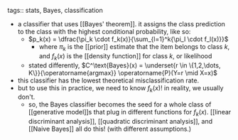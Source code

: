 tags:: stats, Bayes, classification

- a classifier that uses [[Bayes' theorem]]. it assigns the class prediction to the class with the highest conditional probability, like so:
	- $p_k(x) = \dfrac{\pi_k \cdot f_k(x)}{\sum_{l=1}^k{\pi_l \cdot f_l(x)}}$
		- where $\pi_k$ is the [[prior]] estimate that the item belongs to class $k$, and $f_k(x)$ is the [[density function]] for class $k$, or likelihood
	- stated differently, $C^\text{Bayes}(x) = \underset{r \in \{1,2,\dots, K\}}{\operatorname{argmax}} \operatorname{P}(Y=r \mid X=x)$
- this classifier has the lowest theoretical misclassification rate.
- but to use this in practice, we need to know $f_k(x)$! in reality, we usually don't.
	- so, the Bayes classifier becomes the seed for a whole class of [[generative model]]s that plug in different functions for $f_k(x)$. [[linear discriminant analysis]], [[quadratic discriminant analysis]], and [[Naive Bayes]] all do this! (with different assumptions.)